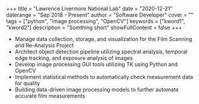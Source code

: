 +++
title = "Lawrence Livermore National Lab"
date = "2020-12-21"
daterange = "Sep 2018 - Present"
author = "Software Developer" 
cover = ""
tags = ["python", "image processing", "OpenCV"]
keywords = ["kword1", "kword2"]
description = "Somthing short"
showFullContent = false
+++

- Manage data collection, storage, and visualization for the Film Scanning and Re-Analysis Project
- Architect object detection pipeline utilizing spectral analysis, temporal edge tracking, and exposure analysis of images
- Develop image processing GUI tools utilizing TK using Python and OpenCV
- Implement statistical methods to automatically check measurement data for quality
- Building data-driven image processing models to further automate accurate film measurements 

